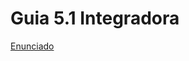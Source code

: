 # Guia 5.1 Integradora

[Enunciado](https://docs.google.com/document/d/15zaxhxJ2ynvQDMeE2QlD7IoTuxvbrZ4a/preview)
